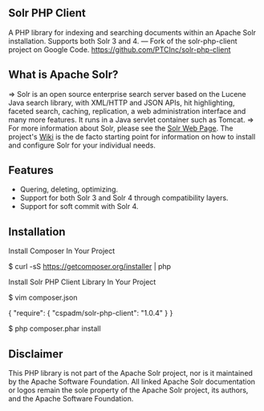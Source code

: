 ## Solr PHP Client
A PHP library for indexing and searching documents within an Apache Solr installation. Supports both Solr 3 and 4. — Fork of the solr-php-client project on Google Code. https://github.com/PTCInc/solr-php-client

## What is Apache Solr?
=> Solr is an open source enterprise search server based on the Lucene Java search library, with XML/HTTP
  and JSON APIs, hit highlighting, faceted search, caching, replication, a web administration interface
  and many more features. It runs in a Java servlet container such as Tomcat.
=> For more information about Solr, please see the [Solr Web Page](http://lucene.apache.org/solr/). The
  project's [Wiki](http://wiki.apache.org/solr/) is the de facto starting point for information on how
  to install and configure Solr for your individual needs.

## Features
 * Quering, deleting, optimizing.
 * Support for both Solr 3 and Solr 4 through compatibility layers.
 * Support for soft commit with Solr 4.

## Installation

Install Composer In Your Project

$ curl -sS https://getcomposer.org/installer | php

Install Solr PHP Client Library In Your Project

$ vim composer.json

  {
    "require": {
        "cspadm/solr-php-client": "1.0.4"
    }
  }

$ php composer.phar install

## Disclaimer
This PHP library is not part of the Apache Solr project, nor is it maintained by the Apache Software Foundation.
All linked Apache Solr documentation or logos remain the sole property of the Apache Solr project, its authors,
and the Apache Software Foundation.
